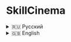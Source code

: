 # SkillCinema  

<details>
<summary>🇷🇺 Русский</summary>

## О проекте  
Мобильное приложение для поиска фильмов и сериалов с использованием Kinopoisk API unofficial.  

### Возможности  
- Просмотр популярных фильмов, премьер, топ-250  
- Поиск по жанрам, странам и рейтингу  
- Сохранение в коллекции  
- Отметка просмотренных фильмов  
- Информация об актёрах и съёмочной группе  

## Технологии  
- **Язык**: Kotlin  
- **Архитектура**: Clean Architecture + MVVM  
- **API**: Kinopoisk Unofficial API https://kinopoiskapiunofficial.tech/
- **Локальная БД**: Room  
- **UI**: XML  

## Скриншоты  
<p float="left">
  <img src="skillCinema/screenshots/main.png" width="30%" />
  <img src="skillCinema/screenshots/aboutFilm.png" width="30%" />
  <img src="skillCinema/screenshots/filmography.png" width="30%" />
</p>

## Установка и настройка
### 1. Клонирование репозитория
```bash
git clone https://github.com/samkows/Android-FilmSearch-App.git
```

### 2. Настройка Firebase
1. Создайте проект в Firebase Console
2. Добавьте Android-приложение (пакет должен совпадать с "com.example.skillcinema")
3. Скачайте файл конфигурации google-services.json
4. Поместите его в папку app/ проекта
</details><details> <summary>🇬🇧 English</summary>
  
## About
A mobile app for searching movies and TV shows using Kinopoisk API unofficial.

### Features
- Browse popular movies, premieres, top-250
- Search by genre, country, and rating
- Save to collections
- Mark watched movies
- Actor and crew details

## Tech Stack
- **Language**: Kotlin
- **Architecture**: Clean Architecture + MVVM
- **API**: Kinopoisk Unofficial API https://kinopoiskapiunofficial.tech/
- **Local DB**: Room
- **UI**: XML

## Screenshots  
<p float="left">
  <img src="skillCinema/screenshots/main.png" width="30%" />
  <img src="skillCinema/screenshots/aboutFilm.png" width="30%" />
  <img src="skillCinema/screenshots/filmography.png" width="30%" />
</p>

## Installation & Setup
### 1. Clone repository
```bash
git clone https://github.com/samkows/Android-FilmSearch-App.git
```

### 2. Firebase Setup
1. Create project in Firebase Console
2. Add Android app (package must match "com.example.skillcinema")
3. Download google-services.json config file
4. Place it in app/ folder
</details>
